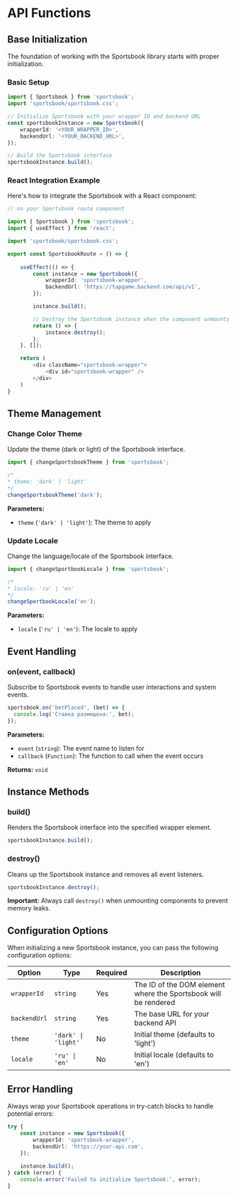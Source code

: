 # API Functions
## Base Initialization

The foundation of working with the Sportsbook library starts with proper initialization.

### Basic Setup

```typescript
import { Sportsbook } from 'sportsbook';
import 'sportsbook/sportsbook.css';

// Initialize Sportsbook with your wrapper ID and backend URL
const sportsbookInstance = new Sportsbook({
    wrapperId: '<YOUR_WRAPPER_ID>',
    backendUrl: '<YOUR_BACKEND_URL>',
}); 

// Build the Sportsbook interface
sportsbookInstance.build();
```

### React Integration Example

Here's how to integrate the Sportsbook with a React component:

```typescript
// on your Sportsbook route component

import { Sportsbook } from 'sportsbook';
import { useEffect } from 'react';

import 'sportsbook/sportsbook.css';

export const SportsbookRoute = () => {
 
    useEffect(() => {
        const instance = new Sportsbook({
            wrapperId: 'sportsbook-wrapper',
            backendUrl: 'https://tapgame.backend.com/api/v1',
        });

        instance.build();

        // Destroy the Sportsbook instance when the component unmounts
        return () => {
            instance.destroy();
        };
    }, []);

    return (
        <div className="sportsbook-wrapper">
            <div id="sportsbook-wrapper" />
        </div>
    )
}
```

## Theme Management

### Change Color Theme

Update the theme (dark or light) of the Sportsbook interface.

```typescript
import { changeSportsbookTheme } from 'sportsbook';

/* 
* theme: 'dark' | 'light'
*/
changeSportsbookTheme('dark');
```

**Parameters:**
- `theme` (`'dark' | 'light'`): The theme to apply

### Update Locale

Change the language/locale of the Sportsbook interface.

```typescript
import { changeSportbookLocale } from 'sportsbook';

/* 
* locale: 'ru' | 'en'
*/
changeSportbookLocale('en');
```

**Parameters:**
- `locale` (`'ru' | 'en'`): The locale to apply

## Event Handling

### on(event, callback)

Subscribe to Sportsbook events to handle user interactions and system events.

```typescript
sportsbook.on('betPlaced', (bet) => {
  console.log('Ставка размещена:', bet);
});
```

**Parameters:**
- `event` (`string`): The event name to listen for
- `callback` (`Function`): The function to call when the event occurs

**Returns:** `void`

## Instance Methods

### build()

Renders the Sportsbook interface into the specified wrapper element.

```typescript
sportsbookInstance.build();
```

### destroy()

Cleans up the Sportsbook instance and removes all event listeners.

```typescript
sportsbookInstance.destroy();
```

**Important:** Always call `destroy()` when unmounting components to prevent memory leaks.

## Configuration Options

When initializing a new Sportsbook instance, you can pass the following configuration options:

| Option | Type | Required | Description |
|--------|------|----------|-------------|
| `wrapperId` | `string` | Yes | The ID of the DOM element where the Sportsbook will be rendered |
| `backendUrl` | `string` | Yes | The base URL for your backend API |
| `theme` | `'dark' \| 'light'` | No | Initial theme (defaults to 'light') |
| `locale` | `'ru' \| 'en'` | No | Initial locale (defaults to 'en') |

## Error Handling

Always wrap your Sportsbook operations in try-catch blocks to handle potential errors:

```typescript
try {
    const instance = new Sportsbook({
        wrapperId: 'sportsbook-wrapper',
        backendUrl: 'https://your-api.com',
    });
    
    instance.build();
} catch (error) {
    console.error('Failed to initialize Sportsbook:', error);
}
```
